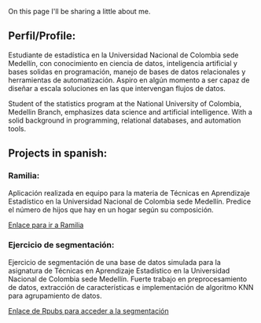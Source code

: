 On this page I'll be sharing a little about me.

## Perfil/Profile:

Estudiante de estadística en la Universidad Nacional de Colombia sede Medellín, con conocimiento en ciencia de datos, inteligencia artificial y bases solidas en programación, manejo de bases de datos relacionales y herramientas de automatización. Aspiro en algún momento a ser capaz de diseñar a escala soluciones en las que intervengan flujos de datos.

Student of the statistics program at the National University of Colombia, Medellin Branch, emphasizes data science and artificial intelligence. With a solid background in programming, relational databases, and automation tools.

## Projects in spanish:

### Ramilia:

Aplicación realizada en equipo para la materia de Técnicas en Aprendizaje Estadístico en la Universidad Nacional de Colombia sede Medellín. Predice el número de hijos que hay en un hogar según su composición.

[Enlace para ir a Ramilia](https://isabelaunal.shinyapps.io/AppPredecirHijos/)

### Ejercicio de segmentación:

Ejercicio de segmentación de una base de datos simulada para la asignatura de Técnicas en Aprendizaje Estadístico en la Universidad Nacional de Colombia sede Medellín. Fuerte trabajo en preprocesamiento de datos, extracción de características e implementación de algoritmo KNN para agrupamiento de datos.

[Enlace de Rpubs para acceder a la segmentación](https://rpubs.com/santiagofv00/795887)

